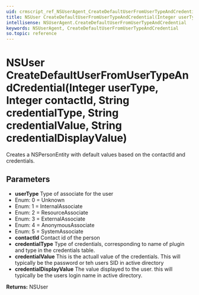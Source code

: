 ```yaml
---
uid: crmscript_ref_NSUserAgent_CreateDefaultUserFromUserTypeAndCredential
title: NSUser CreateDefaultUserFromUserTypeAndCredential(Integer userType, Integer contactId, String credentialType, String credentialValue, String credentialDisplayValue)
intellisense: NSUserAgent.CreateDefaultUserFromUserTypeAndCredential
keywords: NSUserAgent, CreateDefaultUserFromUserTypeAndCredential
so.topic: reference
---
```


# NSUser CreateDefaultUserFromUserTypeAndCredential(Integer userType, Integer contactId, String credentialType, String credentialValue, String credentialDisplayValue)

Creates a NSPersonEntity with default values based on the contactId and credentials.

## Parameters

* **userType** Type of associate for the user
* Enum: 0 = Unknown 
* Enum: 1 = InternalAssociate 
* Enum: 2 = ResourceAssociate 
* Enum: 3 = ExternalAssociate 
* Enum: 4 = AnonymousAssociate 
* Enum: 5 = SystemAssociate 
* **contactId** Contact id of the person
* **credentialType** Type of credentials, corresponding to name of plugin and type in the credentials table.
* **credentialValue** This is the actuall value of the credentials.  This will typically be the password or teh users SID in active directory
* **credentialDisplayValue** The value displayed to the user. this will typically be the users login name in active directory.

**Returns:** NSUser
